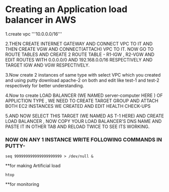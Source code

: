 # Creating an Application load balancer in AWS
1.create vpc '''10.0.0.0/16'''



2.THEN CREATE INTERNET GATEWAY AND CONNECT VPC TO IT AND THEN CREATE VGW AND CONNECT(ATTACH) VPC TO IT. NOW GO TO ROUTE TABLES AND CREATE 2 ROUTE 
  TABLE - R1-IGW , R2-VGW AND EDIT ROUTES WITH 0.0.0.0/0 AND 192.168.0.0/16 RESPECTIVELY AND TARGET IGW AND VGW RESPECTIVELY.
  
3.Now create 2 instances of same type with select VPC which you created and using putty download apache-2 on both and edit like test-1 and test-2 respectively for better understanding.

4.Now to create LOAD BALANCER (WE NAMED server-computer HERE ) OF APPLICTION TYPE , WE NEED TO CREATE TARGET GROUP AND ATTACH BOTH EC2 INSTANCES WE CREATED AND EDIT HEALTH CHECK-UPS 

5.AND NOW SELECT THIS TARGET (WE NAMED AS T-1 HERE) AND CREATE LOAD BALANCER , NOW COPY YOUR LOAD BALANCER'S DNS NAME AND PASTE IT IN OTHER TAB AND RELOAD TWICE TO SEE ITS WORKING.
### NOW ON ANY 1 INSTANCE WRITE FOLLOWING COMMANDS IN PUTTY-
```
seq 999999999999999999999 > /dev/null &
```
**for making Artificial load
```
htop
```
**for monitoring
